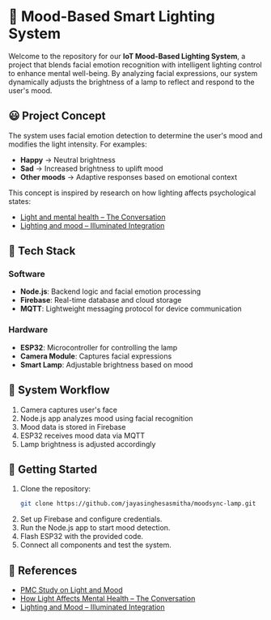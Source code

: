 # 🌈 Mood-Based Smart Lighting System

Welcome to the repository for our **IoT Mood-Based Lighting System**, a project that blends facial emotion recognition with intelligent lighting control to enhance mental well-being. By analyzing facial expressions, our system dynamically adjusts the brightness of a lamp to reflect and respond to the user's mood.

## 😃 Project Concept

The system uses facial emotion detection to determine the user's mood and modifies the light intensity.
For examples:
- **Happy** → Neutral brightness
- **Sad** → Increased brightness to uplift mood
- **Other moods** → Adaptive responses based on emotional context

This concept is inspired by research on how lighting affects psychological states:
- [Light and mental health – The Conversation](https://theconversation.com/how-light-can-shift-your-mood-and-mental-health-231282)
- [Lighting and mood – Illuminated Integration](https://illuminated-integration.com/blog/how-lighting-affects-mood/)

## 🧠 Tech Stack

### Software
- **Node.js**: Backend logic and facial emotion processing
- **Firebase**: Real-time database and cloud storage
- **MQTT**: Lightweight messaging protocol for device communication

### Hardware
- **ESP32**: Microcontroller for controlling the lamp
- **Camera Module**: Captures facial expressions
- **Smart Lamp**: Adjustable brightness based on mood

## 🔁 System Workflow

1. Camera captures user's face
2. Node.js app analyzes mood using facial recognition
3. Mood data is stored in Firebase
4. ESP32 receives mood data via MQTT
5. Lamp brightness is adjusted accordingly

## 🚀 Getting Started

1. Clone the repository:
   ```bash
   git clone https://github.com/jayasinghesasmitha/moodsync-lamp.git
   ```
2. Set up Firebase and configure credentials.
3. Run the Node.js app to start mood detection.
4. Flash ESP32 with the provided code.
5. Connect all components and test the system.

## 📖 References

- [PMC Study on Light and Mood](https://pmc.ncbi.nlm.nih.gov/articles/PMC7445808/) 
- [How Light Affects Mental Health – The Conversation](https://theconversation.com/how-light-can-shift-your-mood-and-mental-health-231282)
- [Lighting and Mood – Illuminated Integration](https://illuminated-integration.com/blog/how-lighting-affects-mood/)


